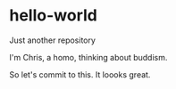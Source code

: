 # hello-world
Just another repository

I'm Chris, a homo, thinking about buddism.

So let's commit to this. It loooks great.
